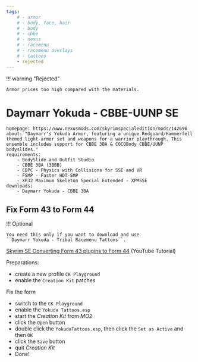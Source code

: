 ```yaml
---
tags:
    # - armor
    # - body, face, hair
    # - body
    # - cbbe
    # - nexus
    # - racemenu
    # - racemenu overlays
    # - tattoos
    - rejected
---
```


!!! warning "Rejected"

    Armor prices too high compared with the materials.

# Daymarr Yokuda - CBBE-UUNP SE

```project_info
homepage: https://www.nexusmods.com/skyrimspecialedition/mods/142696
about: "Daymarr's Yokuda Armor, featuring a unique Redguard/Hammerfell themed light armor set and weapons for a warrior playthrough. This ensemble includes support for CBBE 3BA & COCOBody CBBE/UUNP bodyslides."
requirements:
    - BodySlide and Outfit Studio
    - CBBE 3BA (3BBB)
    - CBPC - Physics with Collisions for SSE and VR
    - FSMP - Faster HDT-SMP
    - XP32 Maximum Skeleton Special Extended - XPMSSE
downloads:
    - Daymarr Yokuda - CBBE 3BA
```

## Fix Form 43 to Form 44

!!! Optional

    You need this only if you want to download and use
    ``Daymarr Yokuda - Tribal Racemenu Tattoos``.

[Skyrim SE Converting Form 43 plugins to Form 44](https://www.youtube.com/watch?v=CNnGdLFx0II) (YouTube Tutorial)

Preparations:

* create a new profile ``CK Playground``
* enable the ``Creation Kit`` patches

Fix the form

* switch to the ``CK Playground``
* enable the ``Yokuda Tattoos.esp``
* start the *Creation Kit* from *MO2*
* click the ``Open`` button
* double click the ``YokudaTattoos.esp``, then click the ``Set as Active`` and then ``OK``
* click the ``Save`` button
* quit *Creation Kit*
* Done!

